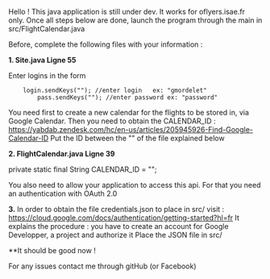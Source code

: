 Hello ! This java application is still under dev.
It works for oflyers.isae.fr only.
Once all steps below are done, launch the program through the main in src/FlightCalendar.java

Before, complete the following files with your information :

**1. Site.java Ligne 55**

Enter logins in the form
            
	    login.sendKeys(""); //enter login   ex: "gmordelet"
            pass.sendKeys(""); //enter password ex: "password"
	
You need first to create a new calendar for the flights to be stored in, via Google Calendar.
Then you need to obtain the CALENDAR_ID : https://yabdab.zendesk.com/hc/en-us/articles/205945926-Find-Google-Calendar-ID
Put the ID between the "" of the file explained below

**2. FlightCalendar.java Ligne 39**

private static final String CALENDAR_ID = "";

You also need to allow your application to access this api. For that you need an authentication with OAuth 2.0

**3.**
In order to obtain the file credentials.json to place in src/ visit : https://cloud.google.com/docs/authentication/getting-started?hl=fr
It explains the procedure : you have to create an account for Google Developper, a project and authorize it
Place the JSON file in src/

**It should be good now !

For any issues contact me through gitHub (or Facebook)
